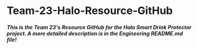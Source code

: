 # Team-23-Halo-Resource-GitHub
##### This is the Team 23's Resource GitHub for the Halo Smart Drink Protector project. A more detailed description is in the Engineering README.md file! 
